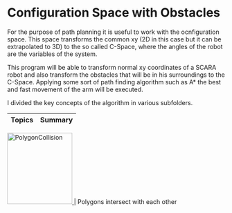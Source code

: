 # Configuration Space with Obstacles

For the purpose of path planning it is useful to work with the ocnfiguration space. This space transforms the common xy (2D in this case but it can be extrapolated to 3D) to the so called C-Space, where the angles of the robot are the variables of the system.

This program will be able to transform normal xy coordinates of a SCARA robot and also transform the obstacles that will be in his surroundings to the C-Space. Applying some sort of path finding algorithm such as A* the best and fast movement of the arm will be executed.

I divided the key concepts of the algorithm in various subfolders.

Topics | Summary
------------ | -------------

<a href="https://marc-roig.github.io/Configuration_Space_Obstacles/3_PolygonCollision/"> <img border="0" alt="PolygonCollision" src="https://i.gyazo.com/d386f17837f0d655cceb4f24702e04a7.gif" width="150" height="165"> </a> | Polygons intersect with each other 
